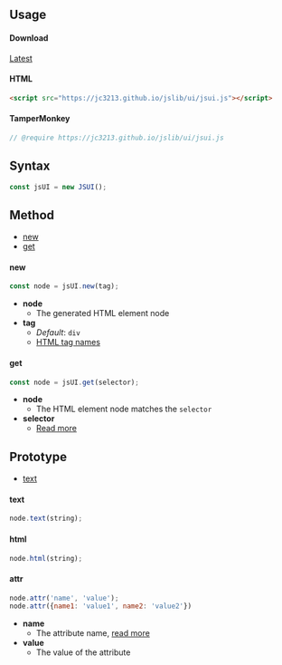 ## Usage

#### Download
[Latest](https://jc3213.github.io/jslib/ui/jsui.js)

#### HTML
```HTML
<script src="https://jc3213.github.io/jslib/ui/jsui.js"></script>
```

#### TamperMonkey
```javascript
// @require https://jc3213.github.io/jslib/ui/jsui.js
```

## Syntax
```javascript
const jsUI = new JSUI();
```

## Method
- [new](#new)
- [get](#get)

#### new
```javascript
const node = jsUI.new(tag);
```
- **node**
    - The generated HTML element node
- **tag**
    - *Default*: `div`
    - [HTML tag names](https://www.w3schools.com/TAGs/)


#### get
```javascript
const node = jsUI.get(selector);
```
- **node**
    - The HTML element node matches the `selector`
- **selector**
    - [Read more](https://www.w3schools.com/CSS/css_selectors.asp)

## Prototype
- [text](#text)

#### text
```javascript
node.text(string);
```

#### html
```javascript
node.html(string);
```

#### attr
```javascript
node.attr('name', 'value');
node.attr({name1: 'value1', name2: 'value2'})
````

- **name**
    - The attribute name, [read more](https://developer.mozilla.org/docs/Web/HTML/Global_attributes)
- **value**
    - The value of the attribute
